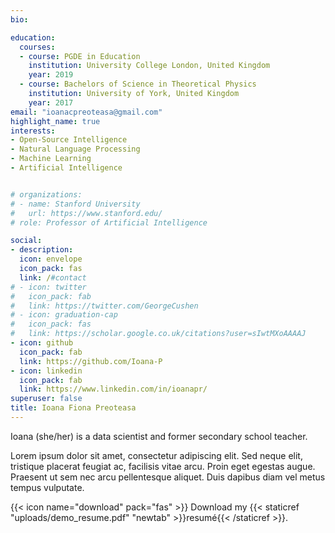 ```yaml
---
bio: 

education:
  courses:
  - course: PGDE in Education
    institution: University College London, United Kingdom
    year: 2019
  - course: Bachelors of Science in Theoretical Physics
    institution: University of York, United Kingdom
    year: 2017
email: "ioanacpreoteasa@gmail.com"
highlight_name: true
interests:
- Open-Source Intelligence
- Natural Language Processing
- Machine Learning
- Artificial Intelligence


# organizations:
# - name: Stanford University
#   url: https://www.stanford.edu/
# role: Professor of Artificial Intelligence

social:
- description: 
  icon: envelope
  icon_pack: fas
  link: /#contact
# - icon: twitter
#   icon_pack: fab
#   link: https://twitter.com/GeorgeCushen
# - icon: graduation-cap
#   icon_pack: fas
#   link: https://scholar.google.co.uk/citations?user=sIwtMXoAAAAJ
- icon: github
  icon_pack: fab
  link: https://github.com/Ioana-P
- icon: linkedin
  icon_pack: fab
  link: https://www.linkedin.com/in/ioanapr/
superuser: false
title: Ioana Fiona Preoteasa
---
```


Ioana (she/her) is a data scientist and former secondary school teacher.

Lorem ipsum dolor sit amet, consectetur adipiscing elit. Sed neque elit, tristique placerat feugiat ac, facilisis vitae arcu. Proin eget egestas augue. Praesent ut sem nec arcu pellentesque aliquet. Duis dapibus diam vel metus tempus vulputate.

{{< icon name="download" pack="fas" >}} Download my {{< staticref "uploads/demo_resume.pdf" "newtab" >}}resumé{{< /staticref >}}.
